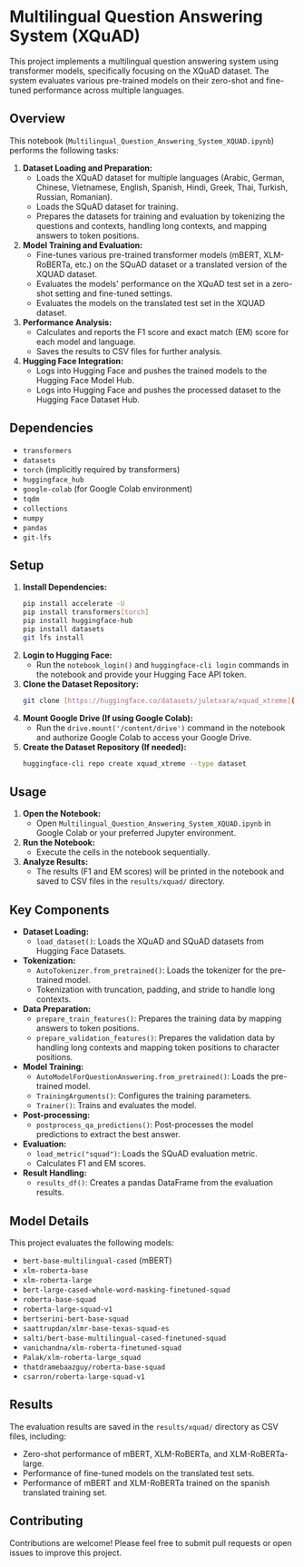 # Multilingual Question Answering System (XQuAD) 

This project implements a multilingual question answering system using transformer models, specifically focusing on the XQuAD dataset. The system evaluates various pre-trained models on their zero-shot and fine-tuned performance across multiple languages.

## Overview

This notebook (`Multilingual_Question_Answering_System_XQUAD.ipynb`) performs the following tasks:

1.  **Dataset Loading and Preparation:**
    * Loads the XQuAD dataset for multiple languages (Arabic, German, Chinese, Vietnamese, English, Spanish, Hindi, Greek, Thai, Turkish, Russian, Romanian).
    * Loads the SQuAD dataset for training.
    * Prepares the datasets for training and evaluation by tokenizing the questions and contexts, handling long contexts, and mapping answers to token positions.
2.  **Model Training and Evaluation:**
    * Fine-tunes various pre-trained transformer models (mBERT, XLM-RoBERTa, etc.) on the SQuAD dataset or a translated version of the XQUAD dataset.
    * Evaluates the models' performance on the XQuAD test set in a zero-shot setting and fine-tuned settings.
    * Evaluates the models on the translated test set in the XQUAD dataset.
3.  **Performance Analysis:**
    * Calculates and reports the F1 score and exact match (EM) score for each model and language.
    * Saves the results to CSV files for further analysis.
4.  **Hugging Face Integration:**
    * Logs into Hugging Face and pushes the trained models to the Hugging Face Model Hub.
    * Logs into Hugging Face and pushes the processed dataset to the Hugging Face Dataset Hub.

## Dependencies

* `transformers`
* `datasets`
* `torch` (implicitly required by transformers)
* `huggingface_hub`
* `google-colab` (for Google Colab environment)
* `tqdm`
* `collections`
* `numpy`
* `pandas`
* `git-lfs`

## Setup

1.  **Install Dependencies:**
    ```bash
    pip install accelerate -U
    pip install transformers[torch]
    pip install huggingface-hub
    pip install datasets
    git lfs install
    ```
2.  **Login to Hugging Face:**
    * Run the `notebook_login()` and `huggingface-cli login` commands in the notebook and provide your Hugging Face API token.
3.  **Clone the Dataset Repository:**
    ```bash
    git clone [https://huggingface.co/datasets/juletxara/xquad_xtreme](https://huggingface.co/datasets/juletxara/xquad_xtreme)
    ```
4.  **Mount Google Drive (If using Google Colab):**
    * Run the `drive.mount('/content/drive')` command in the notebook and authorize Google Colab to access your Google Drive.
5.  **Create the Dataset Repository (If needed):**
    ```bash
    huggingface-cli repo create xquad_xtreme --type dataset
    ```

## Usage

1.  **Open the Notebook:**
    * Open `Multilingual_Question_Answering_System_XQUAD.ipynb` in Google Colab or your preferred Jupyter environment.
2.  **Run the Notebook:**
    * Execute the cells in the notebook sequentially.
3.  **Analyze Results:**
    * The results (F1 and EM scores) will be printed in the notebook and saved to CSV files in the `results/xquad/` directory.

## Key Components

* **Dataset Loading:**
    * `load_dataset()`: Loads the XQuAD and SQuAD datasets from Hugging Face Datasets.
* **Tokenization:**
    * `AutoTokenizer.from_pretrained()`: Loads the tokenizer for the pre-trained model.
    * Tokenization with truncation, padding, and stride to handle long contexts.
* **Data Preparation:**
    * `prepare_train_features()`: Prepares the training data by mapping answers to token positions.
    * `prepare_validation_features()`: Prepares the validation data by handling long contexts and mapping token positions to character positions.
* **Model Training:**
    * `AutoModelForQuestionAnswering.from_pretrained()`: Loads the pre-trained model.
    * `TrainingArguments()`: Configures the training parameters.
    * `Trainer()`: Trains and evaluates the model.
* **Post-processing:**
    * `postprocess_qa_predictions()`: Post-processes the model predictions to extract the best answer.
* **Evaluation:**
    * `load_metric("squad")`: Loads the SQuAD evaluation metric.
    * Calculates F1 and EM scores.
* **Result Handling:**
    * `results_df()`: Creates a pandas DataFrame from the evaluation results.

## Model Details

This project evaluates the following models:

* `bert-base-multilingual-cased` (mBERT)
* `xlm-roberta-base`
* `xlm-roberta-large`
* `bert-large-cased-whole-word-masking-finetuned-squad`
* `roberta-base-squad`
* `roberta-large-squad-v1`
* `bertserini-bert-base-squad`
* `saattrupdan/xlmr-base-texas-squad-es`
* `salti/bert-base-multilingual-cased-finetuned-squad`
* `vanichandna/xlm-roberta-finetuned-squad`
* `Palak/xlm-roberta-large_squad`
* `thatdramebaazguy/roberta-base-squad`
* `csarron/roberta-large-squad-v1`

## Results

The evaluation results are saved in the `results/xquad/` directory as CSV files, including:

* Zero-shot performance of mBERT, XLM-RoBERTa, and XLM-RoBERTa-large.
* Performance of fine-tuned models on the translated test sets.
* Performance of mBERT and XLM-RoBERTa trained on the spanish translated training set.

## Contributing

Contributions are welcome! Please feel free to submit pull requests or open issues to improve this project.
